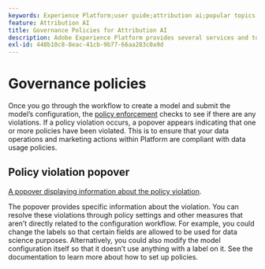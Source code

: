```yaml
---
keywords: Experience Platform;user guide;attribution ai;popular topics;access controls;create a model;
feature: Attribution AI
title: Governance Policies for Attribution AI
description: Adobe Experience Platform provides several services and tools that allow you to confidently control your collected experience data.
exl-id: 448b10c8-8eac-41cb-9b77-66aa283c0a9d
---
```

# Governance policies

Once you go through the workflow to create a model and submit the model’s configuration, the [policy enforcement](../../../data-governance/enforcement/auto-enforcement.md) checks to see if there are any violations. If a policy violation occurs, a popover appears indicating that one or more policies have been violated. This is to ensure that your data operations and marketing actions within Platform are compliant with data usage policies.

## Policy violation popover

[A popover displaying information about the policy violation](../../attribution-ai/images/data-governance/policy-violation-popover-aai.png).

The popover provides specific information about the violation. You can resolve these violations through policy settings and other measures that aren’t directly related to the configuration workflow. For example, you could change the labels so that certain fields are allowed to be used for data science purposes. Alternatively, you could also modify the model configuration itself so that it doesn’t use anything with a label on it. See the documentation to learn more about how to set up policies.

